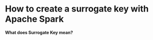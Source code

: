 # How to create a surrogate key with Apache Spark

 **What does  Surrogate Key  mean?**
 
<!--stackedit_data:
eyJoaXN0b3J5IjpbMTIwMDg0MDY4MywtMTA0ODQ3NTk0NSwtMj
A4ODc0NjYxMiwtNDUyODAyMDQ0LDYzNzIxODM4NywxMzcwNzAz
MjQ1LDEwNzcyNjIyNTksMjU2NjIwODQ0LDEwOTYxNTI2OSwtMz
k3NzM3OTM1LDIwMTY5MTExNzAsLTEzMTA0MDE5MDAsMTYxMDE4
Nzc1NSwtNjE4NTc2NzM1LC0xODA1NjA5MDQ3LC03NDczMDQ0MD
UsLTE5NjUyMDY2MywtMTAzMzU3NzE3MCw5NTM3NzE5NTgsMzUw
Njc5MzMxXX0=
-->